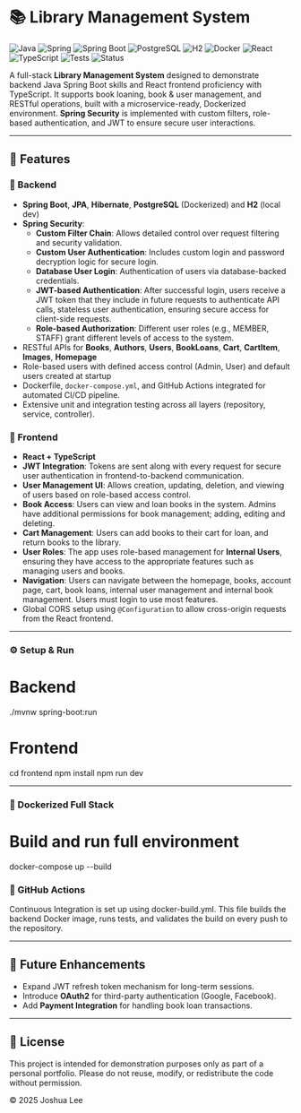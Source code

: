 # 📚 Library Management System

![Java](https://img.shields.io/badge/Java-17-blue?style=flat&logo=java)
![Spring](https://img.shields.io/badge/Spring-6DB33F?logo=spring&logoColor=white)
![Spring Boot](https://img.shields.io/badge/Spring%20Boot-3.2-green?style=flat&logo=springboot)
![PostgreSQL](https://img.shields.io/badge/PostgreSQL-Dockerized-blue?style=flat&logo=postgresql)
![H2](https://img.shields.io/badge/H2_DB-0066CC?logo=databricks&logoColor=white)
![Docker](https://img.shields.io/badge/Docker-2496ED?logo=docker&logoColor=white)
![React](https://img.shields.io/badge/React-TypeScript-61DAFB?style=flat&logo=react)
![TypeScript](https://img.shields.io/badge/TypeScript-3178C6?logo=typescript&logoColor=white)
![Tests](https://img.shields.io/badge/Tests-Passing-brightgreen?style=flat&logo=testing-library)
![Status](https://img.shields.io/badge/Project-Complete-brightgreen)

A full-stack **Library Management System** designed to demonstrate backend Java Spring Boot skills and React frontend proficiency with TypeScript. It supports book loaning, book & user management, and RESTful operations, built with a microservice-ready, Dockerized environment. **Spring Security** is implemented with custom filters, role-based authentication, and JWT to ensure secure user interactions.

---

## 🚀 Features

### 🧠 Backend
- **Spring Boot**, **JPA**, **Hibernate**, **PostgreSQL** (Dockerized) and **H2** (local dev)
- **Spring Security**: 
  - **Custom Filter Chain**: Allows detailed control over request filtering and security validation.
  - **Custom User Authentication**: Includes custom login and password decryption logic for secure login.
  - **Database User Login**: Authentication of users via database-backed credentials.  
  - **JWT-based Authentication**: After successful login, users receive a JWT token that they include in future requests to authenticate API calls, stateless user authentication, ensuring secure access for client-side requests.
  - **Role-based Authorization**: Different user roles (e.g., MEMBER, STAFF) grant different levels of access to the system.
- RESTful APIs for **Books**, **Authors**, **Users**, **BookLoans**, **Cart**, **CartItem**, **Images**, **Homepage**
- Role-based users with defined access control (Admin, User) and default users created at startup 
- Dockerfile, `docker-compose.yml`, and GitHub Actions integrated for automated CI/CD pipeline.
- Extensive unit and integration testing across all layers (repository, service, controller).

### 🎨 Frontend
- **React + TypeScript**
- **JWT Integration**: Tokens are sent along with every request for secure user authentication in frontend-to-backend communication. 
- **User Management UI**: Allows creation, updating, deletion, and viewing of users based on role-based access control.
- **Book Access**: Users can view and loan books in the system. Admins have additional permissions for book management; adding, editing and deleting.
- **Cart Management**: Users can add books to their cart for loan, and return books to the library.
- **User Roles**: The app uses role-based management for **Internal Users**, ensuring they have access to the appropriate features such as managing users and books.
- **Navigation**: Users can navigate between the homepage, books, account page, cart, book loans, internal user management and internal book management. Users must login to use most features.
- Global CORS setup using `@Configuration` to allow cross-origin requests from the React frontend.

---

### ⚙️ Setup & Run

# Backend
./mvnw spring-boot:run

# Frontend
cd frontend
npm install
npm run dev

---

### 🐳 Dockerized Full Stack

# Build and run full environment
docker-compose up --build

### 🔁 GitHub Actions

Continuous Integration is set up using docker-build.yml. This file builds the backend Docker image, runs tests, and validates the build on every push to the repository.

---

## 🎯 Future Enhancements
- Expand JWT refresh token mechanism for long-term sessions.
- Introduce **OAuth2** for third-party authentication (Google, Facebook).
- Add **Payment Integration** for handling book loan transactions.

---

## 📝 License

This project is intended for demonstration purposes only as part of a personal portfolio.
Please do not reuse, modify, or redistribute the code without permission.

© 2025 Joshua Lee